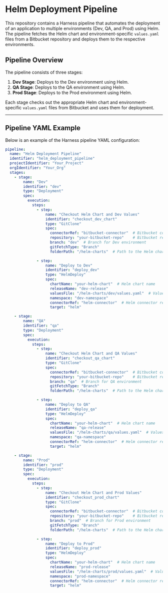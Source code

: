 # Helm Deployment Pipeline

This repository contains a Harness pipeline that automates the deployment of an application to multiple environments (Dev, QA, and Prod) using Helm. The pipeline fetches the Helm chart and environment-specific `values.yaml` files from a Bitbucket repository and deploys them to the respective environments.

## Pipeline Overview

The pipeline consists of three stages:
1. **Dev Stage**: Deploys to the Dev environment using Helm.
2. **QA Stage**: Deploys to the QA environment using Helm.
3. **Prod Stage**: Deploys to the Prod environment using Helm.

Each stage checks out the appropriate Helm chart and environment-specific `values.yaml` files from Bitbucket and uses them for deployment.

---

## Pipeline YAML Example

Below is an example of the Harness pipeline YAML configuration:

```yaml
pipeline:
  name: "Helm Deployment Pipeline"
  identifier: "helm_deployment_pipeline"
  projectIdentifier: "Your_Project"
  orgIdentifier: "Your_Org"
  stages:
    - stage:
        name: "Dev"
        identifier: "dev"
        type: "Deployment"
        spec:
          execution:
            steps:
              - step:
                  name: "Checkout Helm Chart and Dev Values"
                  identifier: "checkout_dev_chart"
                  type: "GitClone"
                  spec:
                    connectorRef: "bitbucket-connector"  # Bitbucket connector reference
                    repository: "your-bitbucket-repo"    # Bitbucket repo URL
                    branch: "dev"  # Branch for Dev environment
                    gitFetchType: "Branch"
                    folderPath: "/helm-charts"  # Path to the Helm charts in Bitbucket repo

              - step:
                  name: "Deploy to Dev"
                  identifier: "deploy_dev"
                  type: "HelmDeploy"
                  spec:
                    chartName: "your-helm-chart"  # Helm chart name
                    releaseName: "dev-release"
                    valuesFile: "/helm-charts/dev/values.yaml"  # Values file specific to Dev
                    namespace: "dev-namespace"
                    connectorRef: "helm-connector"  # Helm connector reference
                    target: "helm"

    - stage:
        name: "QA"
        identifier: "qa"
        type: "Deployment"
        spec:
          execution:
            steps:
              - step:
                  name: "Checkout Helm Chart and QA Values"
                  identifier: "checkout_qa_chart"
                  type: "GitClone"
                  spec:
                    connectorRef: "bitbucket-connector"  # Bitbucket connector reference
                    repository: "your-bitbucket-repo"    # Bitbucket repo URL
                    branch: "qa"  # Branch for QA environment
                    gitFetchType: "Branch"
                    folderPath: "/helm-charts"  # Path to the Helm charts in Bitbucket repo

              - step:
                  name: "Deploy to QA"
                  identifier: "deploy_qa"
                  type: "HelmDeploy"
                  spec:
                    chartName: "your-helm-chart"  # Helm chart name
                    releaseName: "qa-release"
                    valuesFile: "/helm-charts/qa/values.yaml"  # Values file specific to QA
                    namespace: "qa-namespace"
                    connectorRef: "helm-connector"  # Helm connector reference
                    target: "helm"

    - stage:
        name: "Prod"
        identifier: "prod"
        type: "Deployment"
        spec:
          execution:
            steps:
              - step:
                  name: "Checkout Helm Chart and Prod Values"
                  identifier: "checkout_prod_chart"
                  type: "GitClone"
                  spec:
                    connectorRef: "bitbucket-connector"  # Bitbucket connector reference
                    repository: "your-bitbucket-repo"    # Bitbucket repo URL
                    branch: "prod"  # Branch for Prod environment
                    gitFetchType: "Branch"
                    folderPath: "/helm-charts"  # Path to the Helm charts in Bitbucket repo

              - step:
                  name: "Deploy to Prod"
                  identifier: "deploy_prod"
                  type: "HelmDeploy"
                  spec:
                    chartName: "your-helm-chart"  # Helm chart name
                    releaseName: "prod-release"
                    valuesFile: "/helm-charts/prod/values.yaml"  # Values file specific to Prod
                    namespace: "prod-namespace"
                    connectorRef: "helm-connector"  # Helm connector reference
                    target: "helm"
